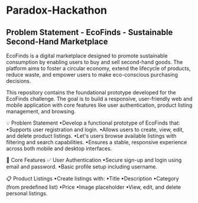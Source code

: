 # Paradox-Hackathon

## Problem Statement - EcoFinds - Sustainable Second-Hand Marketplace


EcoFinds is a digital marketplace designed to promote sustainable consumption by enabling users to buy and sell second-hand goods. The platform aims to foster a circular economy, extend the lifecycle of products, reduce waste, and empower users to make eco-conscious purchasing decisions.

This repository contains the foundational prototype developed for the EcoFinds challenge. The goal is to build a responsive, user-friendly web and mobile application with core features like user authentication, product listing management, and browsing.

💡 Problem Statement
•Develop a functional prototype of EcoFinds that:
•Supports user registration and login.
•Allows users to create, view, edit, and delete product listings.
•Let's users browse available listings with filtering and search capabilities.
•Ensures a stable, responsive experience across both mobile and desktop interfaces.

🔑 Core Features
✅ User Authentication
•Secure sign-up and login using email and password.
•Basic profile setup including username.

📋 Product Listings
•Create listings with:
•Title
•Description
•Category (from predefined list)
•Price
•Image placeholder
•View, edit, and delete personal listings.
